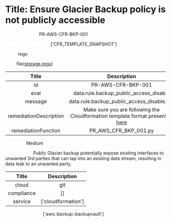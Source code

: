 



# Title: Ensure Glacier Backup policy is not publicly accessible


***<font color="white">Master Test Id:</font>*** PR-AWS-CFR-BKP-001

***<font color="white">Master Snapshot Id:</font>*** ['CFR_TEMPLATE_SNAPSHOT']

***<font color="white">type:</font>*** rego

***<font color="white">rule:</font>*** file([storage.rego])  
  
  
  
  

|Title|Description|
| :---: | :---: |
|id|PR-AWS-CFR-BKP-001|
|eval|data.rule.backup_public_access_disable|
|message|data.rule.backup_public_access_disable_err|
|remediationDescription|Make sure you are following the Cloudformation template format presented <a href='https://docs.aws.amazon.com/AWSCloudFormation/latest/UserGuide/aws-resource-backup-backupvault.html#cfn-backup-backupvault-accesspolicy' target='_blank'>here</a>|
|remediationFunction|PR_AWS_CFR_BKP_001.py|


***<font color="white">Severity:</font>*** Medium

***<font color="white">Description:</font>*** Public Glacier backup potentially expose existing interfaces to unwanted 3rd parties that can tap into an existing data stream, resulting in data leak to an unwanted party.  
  
  

|Title|Description|
| :---: | :---: |
|cloud|git|
|compliance|[]|
|service|['cloudformation']|


***<font color="white">Resource Types:</font>*** ['aws::backup::backupvault']


[storage.rego]: https://github.com/prancer-io/prancer-compliance-test/tree/master/aws/iac/storage.rego
